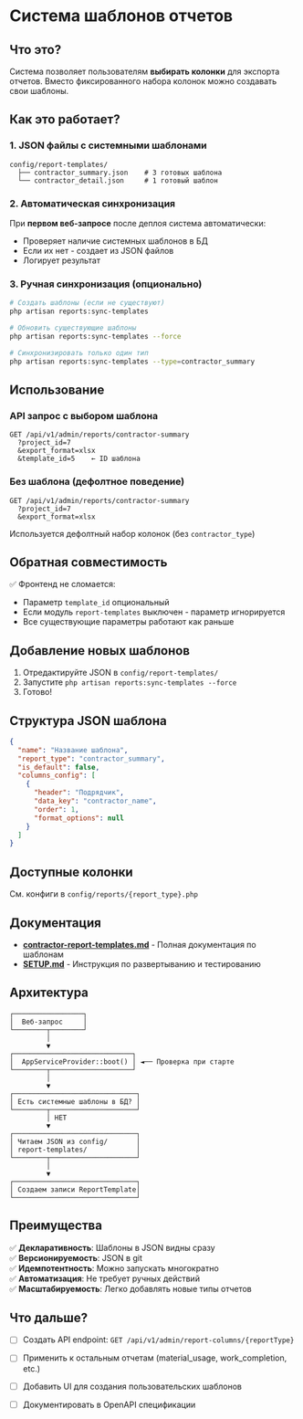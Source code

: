 # Система шаблонов отчетов

## Что это?

Система позволяет пользователям **выбирать колонки** для экспорта отчетов. Вместо фиксированного набора колонок можно создавать свои шаблоны.

## Как это работает?

### 1. JSON файлы с системными шаблонами

```
config/report-templates/
  ├── contractor_summary.json    # 3 готовых шаблона
  └── contractor_detail.json     # 1 готовый шаблон
```

### 2. Автоматическая синхронизация

При **первом веб-запросе** после деплоя система автоматически:
- Проверяет наличие системных шаблонов в БД
- Если их нет - создает из JSON файлов
- Логирует результат

### 3. Ручная синхронизация (опционально)

```bash
# Создать шаблоны (если не существуют)
php artisan reports:sync-templates

# Обновить существующие шаблоны
php artisan reports:sync-templates --force

# Синхронизировать только один тип
php artisan reports:sync-templates --type=contractor_summary
```

## Использование

### API запрос с выбором шаблона

```http
GET /api/v1/admin/reports/contractor-summary
  ?project_id=7
  &export_format=xlsx
  &template_id=5    ← ID шаблона
```

### Без шаблона (дефолтное поведение)

```http
GET /api/v1/admin/reports/contractor-summary
  ?project_id=7
  &export_format=xlsx
```

Используется дефолтный набор колонок (без `contractor_type`)

## Обратная совместимость

✅ Фронтенд не сломается:
- Параметр `template_id` опциональный
- Если модуль `report-templates` выключен - параметр игнорируется
- Все существующие параметры работают как раньше

## Добавление новых шаблонов

1. Отредактируйте JSON в `config/report-templates/`
2. Запустите `php artisan reports:sync-templates --force`
3. Готово!

## Структура JSON шаблона

```json
{
  "name": "Название шаблона",
  "report_type": "contractor_summary",
  "is_default": false,
  "columns_config": [
    {
      "header": "Подрядчик",
      "data_key": "contractor_name",
      "order": 1,
      "format_options": null
    }
  ]
}
```

## Доступные колонки

См. конфиги в `config/reports/{report_type}.php`

## Документация

- **[contractor-report-templates.md](./contractor-report-templates.md)** - Полная документация по шаблонам
- **[SETUP.md](./SETUP.md)** - Инструкция по развертыванию и тестированию

## Архитектура

```
┌─────────────────┐
│  Веб-запрос     │
└────────┬────────┘
         │
         ▼
┌─────────────────────────────┐
│  AppServiceProvider::boot() │ ◄── Проверка при старте
└────────┬────────────────────┘
         │
         ▼
┌──────────────────────────────┐
│ Есть системные шаблоны в БД? │
└────────┬─────────────────────┘
         │ НЕТ
         ▼
┌──────────────────────────────┐
│ Читаем JSON из config/       │
│ report-templates/            │
└────────┬─────────────────────┘
         │
         ▼
┌──────────────────────────────┐
│ Создаем записи ReportTemplate│
└──────────────────────────────┘
```

## Преимущества

✅ **Декларативность**: Шаблоны в JSON видны сразу  
✅ **Версионируемость**: JSON в git  
✅ **Идемпотентность**: Можно запускать многократно  
✅ **Автоматизация**: Не требует ручных действий  
✅ **Масштабируемость**: Легко добавлять новые типы отчетов  

## Что дальше?

- [ ] Создать API endpoint: `GET /api/v1/admin/report-columns/{reportType}`
- [ ] Применить к остальным отчетам (material_usage, work_completion, etc.)
- [ ] Добавить UI для создания пользовательских шаблонов
- [ ] Документировать в OpenAPI спецификации

